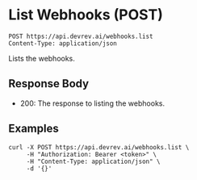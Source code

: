 # List Webhooks (POST)

```http
POST https://api.devrev.ai/webhooks.list
Content-Type: application/json
```

Lists the webhooks.



## Response Body

- 200: The response to listing the webhooks.

## Examples

```shell
curl -X POST https://api.devrev.ai/webhooks.list \
     -H "Authorization: Bearer <token>" \
     -H "Content-Type: application/json" \
     -d '{}'
```